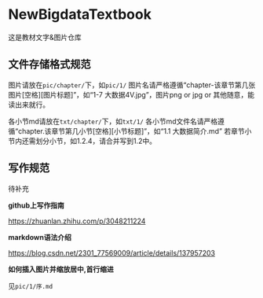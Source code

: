 # NewBigdataTextbook

这是教材文字&图片仓库

## 文件存储格式规范
图片请放在`pic/chapter/`下，如`pic/1/`
图片名请严格遵循“chapter-该章节第几张图片[空格\][图片标题\]”，如“1-7 大数据4V.jpg”，图片png or jpg or 其他随意，能读出来就行。

各小节md请放在`txt/chapter/`下，如`txt/1/`
各小节md文件名请严格遵循“chapter.该章节第几小节[空格\][小节标题\]”，如“1.1 大数据简介.md”
若章节小节内还需划分小节，如1.2.4，请合并写到1.2中。

## 写作规范
待补充

**github上写作指南**

https://zhuanlan.zhihu.com/p/3048211224

**markdown语法介绍**

https://blog.csdn.net/2301_77569009/article/details/137957203

**如何插入图片并缩放居中,首行缩进**

见`pic/1/序.md`
